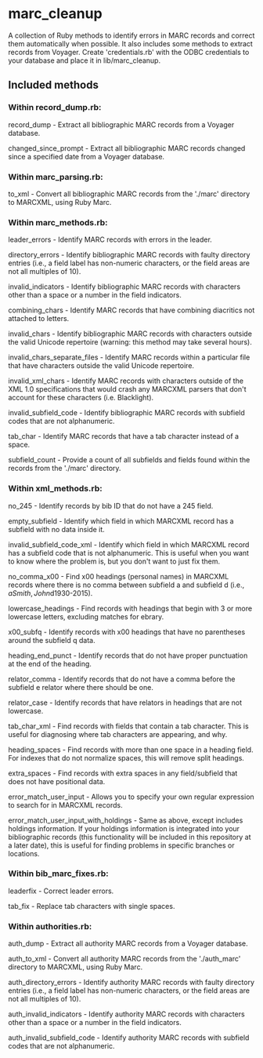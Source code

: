 # marc_cleanup
A collection of Ruby methods to identify errors in MARC records and correct them automatically when possible.
It also includes some methods to extract records from Voyager. Create 'credentials.rb' with the ODBC credentials to your database and place it in lib/marc_cleanup.

## Included methods
### Within record_dump.rb:
record_dump - Extract all bibliographic MARC records from a Voyager database.

changed_since_prompt - Extract all bibliographic MARC records changed since a specified date from a Voyager database.

### Within marc_parsing.rb:

to_xml - Convert all bibliographic MARC records from the './marc' directory to MARCXML, using Ruby Marc.

### Within marc_methods.rb:
leader_errors - Identify MARC records with errors in the leader.

directory_errors - Identify bibliographic MARC records with faulty directory entries (i.e., a field label has non-numeric characters, or the field areas are not all multiples of 10).

invalid_indicators - Identify bibliographic MARC records with characters other than a space or a number in the field indicators.

combining_chars - Identify MARC records that have combining diacritics not attached to letters.

invalid_chars - Identify bibliographic MARC records with characters outside the valid Unicode repertoire (warning: this method may take several hours).

invalid_chars_separate_files - Identify MARC records within a particular file that have characters outside the valid Unicode repertoire.

invalid_xml_chars - Identify MARC records with characters outside of the XML 1.0 specifications that would crash any MARCXML parsers that don't account for these characters (i.e. Blacklight).

invalid_subfield_code - Identify bibliographic MARC records with subfield codes that are not alphanumeric.

tab_char - Identify MARC records that have a tab character instead of a space.

subfield_count - Provide a count of all subfields and fields found within the records from the './marc' directory.

### Within xml_methods.rb:
no_245 - Identify records by bib ID that do not have a 245 field.

empty_subfield - Identify which field in which MARCXML record has a subfield with no data inside it.

invalid_subfield_code_xml - Identify which field in which MARCXML record has a subfield code that is not alphanumeric. This is useful when you want to know where the problem is, but you don't want to just fix them.

no_comma_x00 - Find x00 headings (personal names) in MARCXML records where there is no comma between subfield a and subfield d (i.e., $aSmith, John$d1930-2015).

lowercase_headings - Find records with headings that begin with 3 or more lowercase letters, excluding matches for ebrary.

x00_subfq - Identify records with x00 headings that have no parentheses around the subfield q data.

heading_end_punct - Identify records that do not have proper punctuation at the end of the heading.

relator_comma - Identify records that do not have a comma before the subfield e relator where there should be one.

relator_case - Identify records that have relators in headings that are not lowercase.

tab_char_xml - Find records with fields that contain a tab character. This is useful for diagnosing where tab characters are appearing, and why.

heading_spaces - Find records with more than one space in a heading field. For indexes that do not normalize spaces, this will remove split headings.

extra_spaces - Find records with extra spaces in any field/subfield that does not have positional data.

error_match_user_input - Allows you to specify your own regular expression to search for in MARCXML records.

error_match_user_input_with_holdings - Same as above, except includes holdings information. If your holdings information is integrated into your bibliographic records (this functionality will be included in this repository at a later date), this is useful for finding problems in specific branches or locations.

### Within bib_marc_fixes.rb:
leaderfix - Correct leader errors.

tab_fix - Replace tab characters with single spaces.

### Within authorities.rb:
auth_dump - Extract all authority MARC records from a Voyager database.

auth_to_xml - Convert all authority MARC records from the './auth_marc' directory to MARCXML, using Ruby Marc.

auth_directory_errors - Identify authority MARC records with faulty directory entries (i.e., a field label has non-numeric characters, or the field areas are not all multiples of 10).

auth_invalid_indicators - Identify authority MARC records with characters other than a space or a number in the field indicators.

auth_invalid_subfield_code - Identify authority MARC records with subfield codes that are not alphanumeric.

